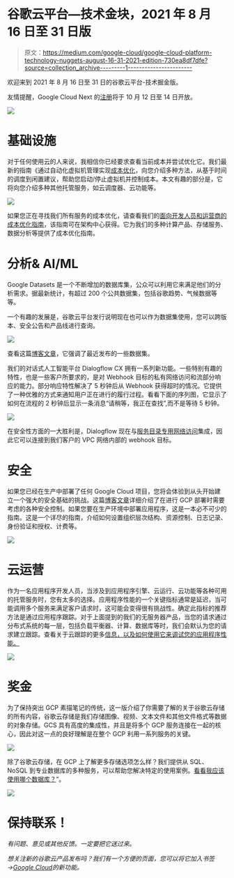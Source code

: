 # 谷歌云平台—技术金块，2021 年 8 月 16 日至 31 日版

> 原文：<https://medium.com/google-cloud/google-cloud-platform-technology-nuggets-august-16-31-2021-edition-730ea8df7dfe?source=collection_archive---------1----------------------->

欢迎来到 2021 年 8 月 16 日至 31 日的谷歌云平台-技术掘金版。

友情提醒，Google Cloud Next 的[注册](https://cloud.withgoogle.com/next/register?utm_source=google&utm_medium=blog&utm_campaign=FY21-Q4-global-ES903-onlineevent-er-next-2021&utm_content=blog-next-21-registration&_ga=2.194198697.-545181806.1627628476)将于 10 月 12 日至 14 日开放。

![](img/691470d21b864f1f04bec302461f3d99.png)

# **基础设施**

对于任何使用云的人来说，我相信你已经要求查看当前成本并尝试优化它。我们最新的指南《通过自动化虚拟机管理实现[成本优化](https://cloud.google.com/architecture/cost-optimization-using-automated-vm-management)，向您介绍多种方法，从基于时间的调度到闲置建议，帮助您启动/停止虚拟机并控制成本。本文有趣的部分是，它将向您介绍多种其他托管服务，如云调度器、云功能等。

![](img/e2256bbc270bf89eb65a3642249868d1.png)

如果您正在寻找我们所有服务的成本优化，请查看我们的[面向开发人员和运营商的成本优化指南](https://cloud.google.com/architecture/cost-efficiency-on-google-cloud?hl=en)，该指南可在架构中心获得。它为我们的多种计算产品、存储服务、数据分析等提供了成本优化指南。

# **分析& AI/ML**

Google Datasets 是一个不断增加的数据库集，公众可以利用它来满足他们的分析需求。据最新统计，有超过 200 个公共数据集，包括谷歌趋势、气候数据等等。

一个有趣的发展是，谷歌云平台发行说明现在也可以作为数据集使用，您可以跨版本、安全公告和产品线进行查询。

![](img/5dad1c7ef37f309e8a3d37d7b2dc481b.png)

查看这篇[博客文章](https://cloud.google.com/blog/products/data-analytics/get-the-latest-news-and-best-practices-for-google-cloud-datasets)，它强调了最近发布的一些数据集。

我们的对话式人工智能平台 Dialogflow CX 拥有一系列新功能。一些特别有趣的特性，也是一些客户所要求的，是对 Webhook 目标的私有网络访问和流部分响应的能力。部分响应特性解决了 5 秒钟后从 Webhook 获得超时的情况。它提供了一种优雅的方式来通知用户正在进行的履行过程。看看下面的序列图，它显示了如何在流程的 2 秒钟后显示一条消息“请稍等，我正在查找”,而不是等待 5 秒钟。

![](img/c065ba3d40a20525f3754481c982bdf1.png)

在安全性方面的一大胜利是，Dialogflow 现在与[服务目录专用网络访问](https://cloud.google.com/service-directory/docs/private-network-access-overview)集成，因此它可以连接到我们客户的 VPC 网络内部的 webhook 目标。

# **安全**

如果您已经在生产中部署了任何 Google Cloud 项目，您将会体验到从头开始建立一个强大的安全基础的挑战。这篇[博客文章](https://cloud.google.com/blog/topics/developers-practitioners/foundational-best-practices-securing-your-cloud-deployment)详细介绍了在进行 GCP 部署时需要考虑的各种安全控制。如果您要在生产环境中部署应用程序，这是一本必不可少的指南。这是一个详尽的指南，介绍如何设置组织层次结构、资源控制、日志记录、身份验证和授权、计费等。

![](img/53975ed81aadc0615f437b3e799d7882.png)

# **云运营**

作为一名应用程序开发人员，当涉及到应用程序引擎、云运行、云功能等各种可用的托管服务时，您有太多的选择。应用程序性能的一个关键指标通常是延迟，当可能调用多个服务来满足客户请求时，这可能会变得很有挑战性。确定此指标的推荐方法是通过应用程序跟踪。对于上面提到的我们的无服务器产品，当您的请求通过分布式系统的每一层，包括负载平衡器、计算、数据库等时，我们会默认为您的请求建立跟踪。查看关于云跟踪的更多[信息，以及如何使用它来调试您的应用程序性能。](https://cloud.google.com/blog/products/operations/find-serverless-application-performance-issues-easier)

![](img/3af82143762d4e3bae4cd33f19a3be91.png)

# **奖金**

为了保持突出 GCP 素描笔记的传统，这一版介绍了你需要了解的关于谷歌云存储的所有内容，谷歌云存储是我们存储图像、视频、文本文件和其他文件格式等数据的对象存储。GCS 具有高度的集成性，并且是将多个 GCP 服务连接在一起的核心，因此对这一点的良好理解是在整个 GCP 利用一系列服务的关键。

![](img/d7e3cfe9cfe6baf154b75a597b4b85ee.png)

除了谷歌云存储，在 GCP 上了解更多存储选项怎么样？我们提供从 SQL、NoSQL 到专业数据库的多种服务，可以帮助您解决特定的使用案例。[看看我应该使用哪个数据库？](https://cloud.google.com/blog/topics/developers-practitioners/your-google-cloud-database-options-explained)”。

![](img/a421350f9358d6e70cd25a94fb97e30c.png)

# 保持联系！

*有问题、意见或其他反馈。一定要把它送过来。*

*想关注新的谷歌云产品发布吗？我们有一个方便的页面，您可以将它加入书签→*[*Google Cloud*](https://bit.ly/3umz3cA)*的新功能。*